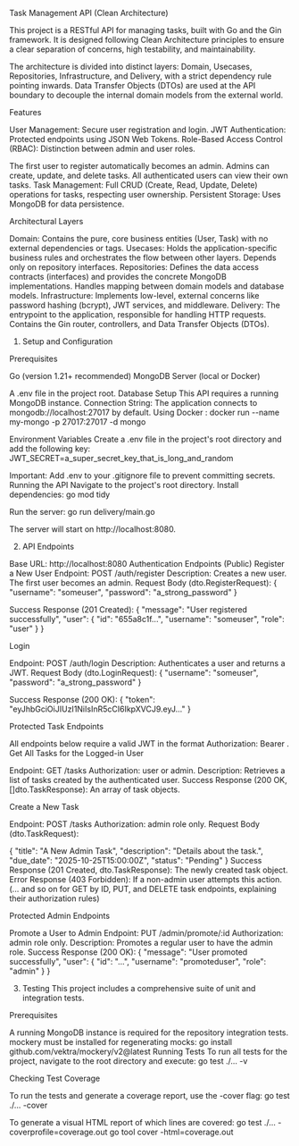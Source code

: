 Task Management API (Clean Architecture)

This project is a RESTful API for managing tasks, built with Go and the Gin framework. It is designed following Clean Architecture principles to ensure a clear separation of concerns, high testability, and maintainability.

The architecture is divided into distinct layers: Domain, Usecases, Repositories, Infrastructure, and Delivery, with a strict dependency rule pointing inwards. Data Transfer Objects (DTOs) are used at the API boundary to decouple the internal domain models from the external world.

Features

User Management: Secure user registration and login.
JWT Authentication: Protected endpoints using JSON Web Tokens.
Role-Based Access Control (RBAC): Distinction between admin and user roles.

The first user to register automatically becomes an admin.
Admins can create, update, and delete tasks.
All authenticated users can view their own tasks.
Task Management: Full CRUD (Create, Read, Update, Delete) operations for tasks, respecting user ownership.
Persistent Storage: Uses MongoDB for data persistence.

Architectural Layers

Domain: Contains the pure, core business entities (User, Task) with no external dependencies or tags.
Usecases: Holds the application-specific business rules and orchestrates the flow between other layers. Depends only on repository interfaces.
Repositories: Defines the data access contracts (interfaces) and provides the concrete MongoDB implementations. Handles mapping between domain models and database models.
Infrastructure: Implements low-level, external concerns like password hashing (bcrypt), JWT services, and middleware.
Delivery: The entrypoint to the application, responsible for handling HTTP requests. Contains the Gin router, controllers, and Data Transfer Objects (DTOs).


1. Setup and Configuration

Prerequisites

Go (version 1.21+ recommended)
MongoDB Server (local or Docker)

A .env file in the project root.
Database Setup
This API requires a running MongoDB instance.
Connection String: The application connects to mongodb://localhost:27017 by default.
Using Docker :
docker run --name my-mongo -p 27017:27017 -d mongo

Environment Variables
Create a .env file in the project's root directory and add the following key:
JWT_SECRET=a_super_secret_key_that_is_long_and_random

Important: Add .env to your .gitignore file to prevent committing secrets.
Running the API
Navigate to the project's root directory.
Install dependencies:
go mod tidy

Run the server:
go run delivery/main.go

The server will start on http://localhost:8080.


2. API Endpoints

Base URL: http://localhost:8080
Authentication Endpoints (Public)
Register a New User
Endpoint: POST /auth/register
Description: Creates a new user. The first user becomes an admin.
Request Body (dto.RegisterRequest):
{
    "username": "someuser",
    "password": "a_strong_password"
}

Success Response (201 Created):
{
    "message": "User registered successfully",
    "user": {
        "id": "655a8c1f...",
        "username": "someuser",
        "role": "user"
    }
}


Login

Endpoint: POST /auth/login
Description: Authenticates a user and returns a JWT.
Request Body (dto.LoginRequest):
{
    "username": "someuser",
    "password": "a_strong_password"
}

Success Response (200 OK):
{
    "token": "eyJhbGciOiJIUzI1NiIsInR5cCI6IkpXVCJ9.eyJ..."
}

Protected Task Endpoints

All endpoints below require a valid JWT in the format Authorization: Bearer <token>.
Get All Tasks for the Logged-in User

Endpoint: GET /tasks
Authorization: user or admin.
Description: Retrieves a list of tasks created by the authenticated user.
Success Response (200 OK, []dto.TaskResponse): An array of task objects.

Create a New Task

Endpoint: POST /tasks
Authorization: admin role only.
Request Body (dto.TaskRequest):

{
    "title": "A New Admin Task",
    "description": "Details about the task.",
    "due_date": "2025-10-25T15:00:00Z",
    "status": "Pending"
}
Success Response (201 Created, dto.TaskResponse): The newly created task object.
Error Response (403 Forbidden): If a non-admin user attempts this action.
(... and so on for GET by ID, PUT, and DELETE task endpoints, explaining their authorization rules)

Protected Admin Endpoints

Promote a User to Admin
Endpoint: PUT /admin/promote/:id
Authorization: admin role only.
Description: Promotes a regular user to have the admin role.
Success Response (200 OK):
{
    "message": "User promoted successfully",
    "user": {
        "id": "...",
        "username": "promoteduser",
        "role": "admin"
    }
}

3. Testing
This project includes a comprehensive suite of unit and integration tests.

Prerequisites

A running MongoDB instance is required for the repository integration tests.
mockery must be installed for regenerating mocks:
go install github.com/vektra/mockery/v2@latest
Running Tests
To run all tests for the project, navigate to the root directory and execute:
go test ./... -v

Checking Test Coverage

To run the tests and generate a coverage report, use the -cover flag:
                                                        go test ./... -cover

To generate a visual HTML report of which lines are covered:
                            go test ./... -coverprofile=coverage.out
                            go tool cover -html=coverage.out